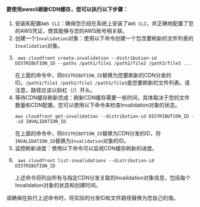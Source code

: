 #### 要使用awscli刷新CDN缓存，您可以执行以下步骤：
1. 安装和配置`AWS CLI`：确保您已经在系统上安装了`AWS CLI`，并正确地配置了您的AWS凭证，使其能够与您的AWS账号相关联。
2. 创建一个`Invalidation`对象：使用以下命令创建一个包含要刷新的文件列表的`Invalidation`对象。
3. ```shell
    aws cloudfront create-invalidation --distribution-id DISTRIBUTION_ID --paths /path1/file1 /path2/file2 /path3/file3 ...
    ```
    在上面的命令中，将`DISTRIBUTION_ID`替换为您要刷新的CDN分发的ID。`/path1/file1 /path2/file2 /path3/file3`是您要刷新的文件列表。请注意，路径应该以斜杠（/）开头。
4. 等待CDN缓存刷新完成：刷新CDN缓存需要一些时间，具体取决于您的文件数量和CDN配置。您可以使用以下命令来检查Invalidation对象的状态。
    ```shell
    aws cloudfront get-invalidation --distribution-id DISTRIBUTION_ID --id INVALIDATION_ID 
    ```
    在上面的命令中，将`DISTRIBUTION_ID`替换为CDN分发的ID，将`INVALIDATION_ID`替换为`Invalidation`对象的ID。
5. 监控刷新进度：使用以下命令可以监视CDN缓存刷新的进度。
6. ```shell
    aws cloudfront list-invalidations --distribution-id DISTRIBUTION_ID
    ```
    上述命令将列出所有与指定CDN分发关联的Invalidation对象信息，包括每个Invalidation对象的状态和创建时间。

请确保在执行上述命令时，将实际的分发ID和文件路径替换为您自己的值。